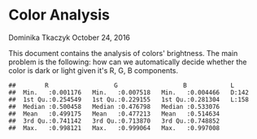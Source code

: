 Color Analysis
================
Dominika Tkaczyk
October 24, 2016

This document contains the analysis of colors' brightness. The main problem is the following: how can we automatically decide whether the color is dark or light given it's R, G, B components.

    ##        R                  G                  B            L      
    ##  Min.   :0.001176   Min.   :0.007518   Min.   :0.004466   D:142  
    ##  1st Qu.:0.254549   1st Qu.:0.229155   1st Qu.:0.281304   L:158  
    ##  Median :0.500458   Median :0.476798   Median :0.533076          
    ##  Mean   :0.499175   Mean   :0.477213   Mean   :0.514634          
    ##  3rd Qu.:0.741142   3rd Qu.:0.713870   3rd Qu.:0.748852          
    ##  Max.   :0.998121   Max.   :0.999064   Max.   :0.997008
